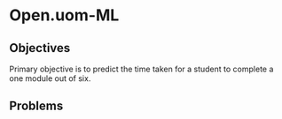 # Open.uom-ML

## Objectives
Primary objective is to predict the time taken for a student to complete a one module out of six.
## Problems

